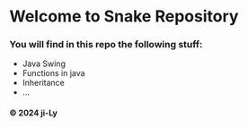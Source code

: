 # Welcome to Snake Repository
### You will find in this repo the following stuff:
* Java Swing
* Functions in java
* Inheritance
* ...

#### © 2024 ji-Ly